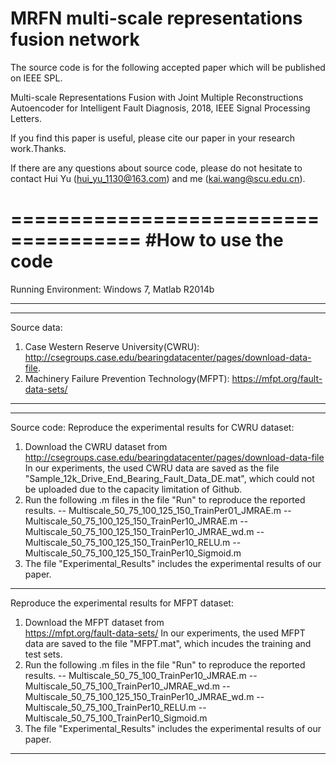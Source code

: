 # MRFN multi-scale representations fusion network
The source code is for the following accepted paper which will be published on IEEE SPL. 

Multi-scale Representations Fusion with Joint Multiple Reconstructions Autoencoder for Intelligent Fault Diagnosis, 2018, IEEE Signal Processing Letters.

If you find this paper is useful, please cite our paper in your research work.Thanks.

If there are any questions about source code, please do not hesitate to contact Hui Yu (hui_yu_1130@163.com) and me (kai.wang@scu.edu.cn).


=====================================
#How to use the code                                    
=====================================
Running Environment: Windows 7, Matlab R2014b

-----------------------------------------------------
-----------------------------------------------------
Source data: 
1. Case Western Reserve University(CWRU):
   http://csegroups.case.edu/bearingdatacenter/pages/download-data-file.
2. Machinery Failure Prevention Technology(MFPT):
   https://mfpt.org/fault-data-sets/

-----------------------------------------------------
-----------------------------------------------------
Source code:
Reproduce the experimental results for CWRU dataset:
1. Download the CWRU dataset from    
   http://csegroups.case.edu/bearingdatacenter/pages/download-data-file
   In our experiments, the used CWRU data are saved as the file "Sample_12k_Drive_End_Bearing_Fault_Data_DE.mat", which could not be uploaded due to the capacity limitation of Github. 
2. Run the following .m files in the file "Run" to reproduce the reported results.
   -- Multiscale_50_75_100_125_150_TrainPer01_JMRAE.m 
   -- Multiscale_50_75_100_125_150_TrainPer10_JMRAE.m
   -- Multiscale_50_75_100_125_150_TrainPer10_JMRAE_wd.m
   -- Multiscale_50_75_100_125_150_TrainPer10_RELU.m
   -- Multiscale_50_75_100_125_150_TrainPer10_Sigmoid.m
3. The file "Experimental_Results" includes the experimental results of our paper.
-----------------------------------------------------

Reproduce the experimental results for MFPT dataset:
1. Download the MFPT dataset from    
   https://mfpt.org/fault-data-sets/
   In our experiments, the used MFPT data are saved to the file "MFPT.mat", which incudes the training and test sets. 
2. Run the following .m files in the file "Run" to reproduce the reported results.
   -- Multiscale_50_75_100_TrainPer10_JMRAE.m 
   -- Multiscale_50_75_100_TrainPer10_JMRAE_wd.m
   -- Multiscale_50_75_100_125_150_TrainPer10_JMRAE_wd.m
   -- Multiscale_50_75_100_TrainPer10_RELU.m
   -- Multiscale_50_75_100_TrainPer10_Sigmoid.m
3. The file "Experimental_Results" includes the experimental results of our paper.
-----------------------------------------------------
